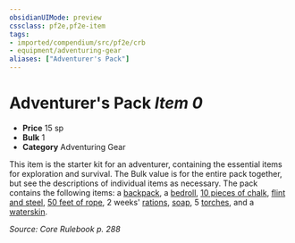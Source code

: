 ```yaml
---
obsidianUIMode: preview
cssclass: pf2e,pf2e-item
tags:
- imported/compendium/src/pf2e/crb
- equipment/adventuring-gear
aliases: ["Adventurer's Pack"]
---
```

# Adventurer's Pack *Item 0*  

- **Price** 15 sp
- **Bulk** 1
- **Category** Adventuring Gear

This item is the starter kit for an adventurer, containing the essential items for exploration and survival. The Bulk value is for the entire pack together, but see the descriptions of individual items as necessary. The pack contains the following items: a [backpack](backpack.md), a [bedroll](bedroll.md), [10 pieces of chalk](chalk-10.md), [flint and steel](flint-and-steel.md), [50 feet of rope](rope-50-feet.md), 2 weeks' [rations](rations-1-week.md), [soap](soap.md), 5 [torches](torch.md), and a [waterskin](waterskin.md).

*Source: Core Rulebook p. 288*